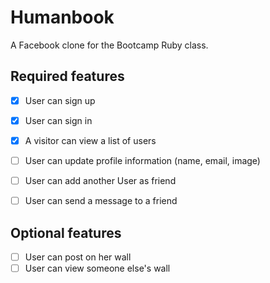 # Humanbook

A Facebook clone for the Bootcamp Ruby class.


## Required features

- [x] User can sign up
- [x] User can sign in
- [x] A visitor can view a list of users
- [ ] User can update profile information (name, email, image)
- [ ] User can add another User as friend
- [ ] User can send a message to a friend


## Optional features

- [ ] User can post on her wall
- [ ] User can view someone else's wall
